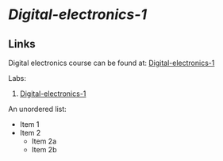 # *Digital-electronics-1*

## **Links**
  Digital electronics course can be found at:
  [Digital-electronics-1](https://github.com/tomas-fryza/Digital-electronics-1)
  
  Labs:
  1. [Digital-electronics-1](https://github.com/tomas-fryza/Digital-electronics-1/tree/master/Labs/01-gates)
  
  An unordered list:
  * Item 1
* Item 2
  * Item 2a
  * Item 2b
